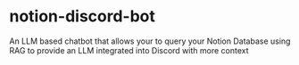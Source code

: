 # notion-discord-bot
An LLM based chatbot that allows your to query your Notion Database using RAG to provide an LLM integrated into Discord with more context
